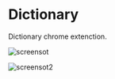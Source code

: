 # Dictionary
Dictionary chrome extenction.


![screensot](https://snueqa-ch3301.files.1drv.com/y4mbELTbhsSrN2HW68HpyVvj0v3Fg7GIw9SeehpK4nc0GcX5gcOMKD3OFsjQFN2yEg2wf_xkDLUcM2PXs9NcxqN9Q24hAVV0rijoa8UiUqRW67MA6Arw0jOS3-ClxHVbMvCtpJM4CQ_2GCQCtZ8pVozyqkx_LvOpmO5LZjI04hNqGTV_p6_it3HxzOTzKu7GiJamsSdzRGemOnaIJLVAMYpqg?width=422&height=371&cropmode=none)

![screensot2](https://5e9tpg-ch3301.files.1drv.com/y4mxkP1NrSfchLp7gnpsVWKuoIaSEhgPwUan2rBbLFHx3P0n_2NjZWwsX7taBjKb-PRCOkKiwQhOCI2A_GxvAXlW3Garozc4BmUimhDBoHVC65nnQ40CjJy7CPREV6M2uM9SwXcAO4LmGdUq7zxu38JXK77gycgBxB1qKqFB_lA-inTu8pRcgPGksOP5o5PDbf1KB60OAtwrtmVh0WBpqrhLA?width=424&height=593&cropmode=none)
